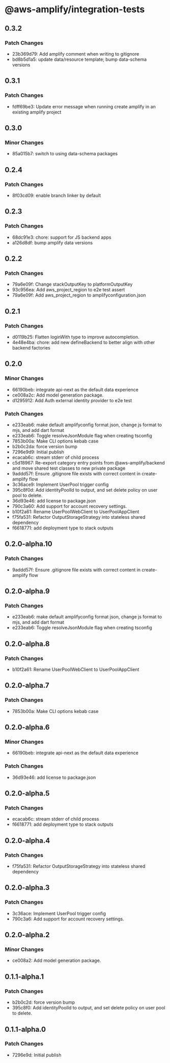 # @aws-amplify/integration-tests

## 0.3.2

### Patch Changes

- 23b369d79: Add amplify comment when writing to gitignore
- bd8b5d1a5: update data/resource template; bump data-schema versions

## 0.3.1

### Patch Changes

- fdff69be3: Update error message when running create amplify in an existing amplify project

## 0.3.0

### Minor Changes

- 85a015b7: switch to using data-schema packages

## 0.2.4

### Patch Changes

- 8f03cd09: enable branch linker by default

## 0.2.3

### Patch Changes

- 68dc91e3: chore: support for JS backend apps
- a126d8df: bump amplify data versions

## 0.2.2

### Patch Changes

- 79a6e09f: Change stackOutputKey to platformOutputKey
- 93c956ea: Add aws_project_region to e2e test assert
- 79a6e09f: Add aws_project_region to amplifyconfiguration.json

## 0.2.1

### Patch Changes

- d0119b25: Flatten loginWith type to improve autocompletion.
- 4e48e4ba: chore: add new defineBackend to better align with other backend factories

## 0.2.0

### Minor Changes

- 66190beb: integrate api-next as the default data experience
- ce008a2c: Add model generation package.
- d1295912: Add Auth external identity provider to e2e test

### Patch Changes

- e233eab6: make default amplifyconfig format json, change js format to mjs, and add dart format
- e233eab6: Toggle resolveJsonModule flag when creating tsconfig
- 7853b00a: Make CLI options kebab case
- b2b0c2da: force version bump
- 7296e9d9: Initial publish
- ecacab6c: stream stderr of child process
- c5d18967: Re-export category entry points from @aws-amplify/backend and move shared test classes to new private package
- 9addd57f: Ensure .gitignore file exists with correct content in create-amplify flow
- 3c36ace9: Implement UserPool trigger config
- 395c8f0d: Add identityPoolId to output, and set delete policy on user pool to delete.
- 36d93e46: add license to package.json
- 790c3a60: Add support for account recovery settings.
- b10f2a61: Rename UserPoolWebClient to UserPoolAppClient
- f75fa531: Refactor OutputStorageStrategy into stateless shared dependency
- f6618771: add deployment type to stack outputs

## 0.2.0-alpha.10

### Patch Changes

- 9addd57f: Ensure .gitignore file exists with correct content in create-amplify flow

## 0.2.0-alpha.9

### Patch Changes

- e233eab6: make default amplifyconfig format json, change js format to mjs, and add dart format
- e233eab6: Toggle resolveJsonModule flag when creating tsconfig

## 0.2.0-alpha.8

### Patch Changes

- b10f2a61: Rename UserPoolWebClient to UserPoolAppClient

## 0.2.0-alpha.7

### Patch Changes

- 7853b00a: Make CLI options kebab case

## 0.2.0-alpha.6

### Minor Changes

- 66190beb: integrate api-next as the default data experience

### Patch Changes

- 36d93e46: add license to package.json

## 0.2.0-alpha.5

### Patch Changes

- ecacab6c: stream stderr of child process
- f6618771: add deployment type to stack outputs

## 0.2.0-alpha.4

### Patch Changes

- f75fa531: Refactor OutputStorageStrategy into stateless shared dependency

## 0.2.0-alpha.3

### Patch Changes

- 3c36ace: Implement UserPool trigger config
- 790c3a6: Add support for account recovery settings.

## 0.2.0-alpha.2

### Minor Changes

- ce008a2: Add model generation package.

## 0.1.1-alpha.1

### Patch Changes

- b2b0c2d: force version bump
- 395c8f0: Add identityPoolId to output, and set delete policy on user pool to delete.

## 0.1.1-alpha.0

### Patch Changes

- 7296e9d: Initial publish
